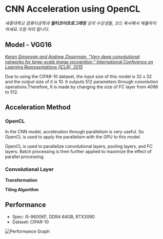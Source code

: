 # CNN Acceleration using OpenCL

*세종대학교 컴퓨터공학과 **멀티코어프로그래밍** 강의 수강생들, 코드 복사해서 제출하지 마세요. 0점 처리 됩니다.*

## Model - VGG16

[*Karen Simonyan and Andrew Zisserman, "Very deep convolutional networks for large-scale image recognition," International Conference on Learning Representations (ICLR), 2015*](https://arxiv.org/abs/1409.1556)

Due to using the CIFAR-10 dataset, the input size of this model is 32 x 32 and the output size of it is 10. It outputs 512 parameters through convolution operations.Therefore, It is made by changing the size of FC layer from 4096 to 512.

## Acceleration Method

### OpenCL

In the CNN model, acceleration through parallelism is very useful. So OpenCL is used to apply the parallelism with the GPU to this model.

OpenCL is used to parallelize convolutional layers, pooling layers, and FC layers. Batch processing is then further applied to maximize the effect of parallel processing.

### Convolutional Layer

**Transformation**

**Tiling Algorithm**

## Performance

* Spec: i5-9600KF, DDR4 64GB, RTX3090
* Dataset: CIFAR-10

![Performance Graph](./assets/performance.jpg)